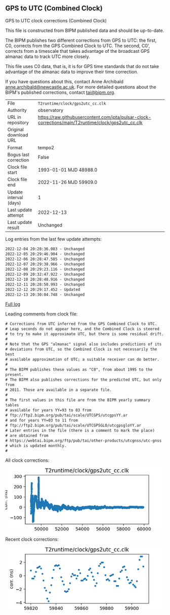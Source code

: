 
## GPS to UTC (Combined Clock)

GPS to UTC clock corrections (Combined Clock)

This file is constructed from BIPM published data and should be up-to-date.

The BIPM publishes two different corrections from GPS to UTC:
the first, C0, corrects from the GPS Combined Clock to UTC. The second,
C0', corrects from a timescale that takes advantage of the broadcast
GPS almanac data to track UTC more closely.

This file uses C0 data, that is, it is for GPS time standards that
do not take advantage of the almanac data to improve their time
correction.

If you have questions about this, contact Anne Archibald
<anne.archibald@newcastle.ac.uk>. For more detailed questions
about the BIPM's published corrections, contact <tai@bipm.org>.

|     |     |
|:--- |:--- |
| File | `T2runtime/clock/gps2utc_cc.clk` |
| Authority | observatory |
| URL in repository | <https://raw.githubusercontent.com/ipta/pulsar-clock-corrections/main/T2runtime/clock/gps2utc_cc.clk> |
| Original download URL | <None> |
| Format | tempo2 |
| Bogus last correction | False |
| Clock file start | 1993-01-01 MJD 48988.0 |
| Clock file end | 2022-11-26 MJD 59909.0 |
| Update interval (days) | 1 |
| Last update attempt | 2022-12-13 |
| Last update result | Unchanged |

Log entries from the last few update attempts:
```
2022-12-04 20:28:36.083 - Unchanged
2022-12-05 20:29:46.904 - Unchanged
2022-12-06 20:28:47.585 - Unchanged
2022-12-07 20:29:38.966 - Unchanged
2022-12-08 20:29:23.116 - Unchanged
2022-12-09 20:32:47.922 - Unchanged
2022-12-10 20:28:48.916 - Unchanged
2022-12-11 20:28:50.993 - Unchanged
2022-12-12 20:29:17.452 - Updated
2022-12-13 20:30:04.748 - Unchanged
```
[Full log](https://raw.githubusercontent.com/ipta/pulsar-clock-corrections/main/log/T2runtime/clock/gps2utc_cc.clk.log)

Leading comments from clock file:

    # Corrections from UTC inferred from the GPS Combined Clock to UTC.
    # Leap seconds do not appear here, and the Combined Clock is steered
    # to try to make it approximate UTC, but there is some residual drift.
    #
    # Note that the GPS "almanac" signal also includes predictions of its
    # deviations from UTC, so the Combined Clock is not necessarily the best
    # available approximation of UTC; a suitable receiver can do better.
    #
    # The BIPM publishes these values as "C0", from about 1995 to the present.
    # The BIPM also publishes corrections for the predicted UTC, but only from
    # 2011. Those are available in a separate file.
    #
    # The first values in this file are from the BIPM yearly summary tables
    # available for years YY=93 to 03 from
    # ftp://ftp2.bipm.org/pub/tai/scale/UTCGPS/utcgpsYY.ar
    # and for years YY=03 to 11 from
    # ftp://ftp2.bipm.org/pub/tai/scale/UTCGPSGLO/utcgpsgloYY.ar
    # Later entries in the file (there is a comment to mark the place)
    # are obtained from
    # https://webtai.bipm.org/ftp/pub/tai/other-products/utcgnss/utc-gnss
    # which is updated monthly.
    #



All clock corrections:

![plot of all clock corrections](gps2utc_cc.clk.png "All corrections")

Recent clock corrections:

![plot of recent clock corrections](gps2utc_cc.clk.short.png "Recent corrections")

